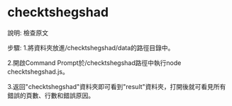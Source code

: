 # checktshegshad
說明:
檢查原文


步驟:
1.將資料夾放進/checktshegshad/data的路徑目錄中。

2.開啟Command Prompt於/checktshegshad路徑中執行node checktshegshad.js。

3.返回"checktshegshad"資料夾即可看到"result"資料夾，打開後就可看見所有錯誤的頁數、行數和錯誤原因。


